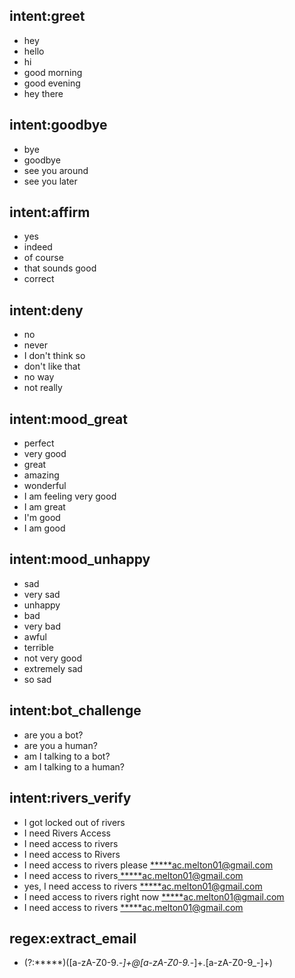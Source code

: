 ## intent:greet
- hey
- hello
- hi
- good morning
- good evening
- hey there

## intent:goodbye
- bye
- goodbye
- see you around
- see you later

## intent:affirm
- yes
- indeed
- of course
- that sounds good
- correct

## intent:deny
- no
- never
- I don't think so
- don't like that
- no way
- not really

## intent:mood_great
- perfect
- very good
- great
- amazing
- wonderful
- I am feeling very good
- I am great
- I'm good
- I am good

## intent:mood_unhappy
- sad
- very sad
- unhappy
- bad
- very bad
- awful
- terrible
- not very good
- extremely sad
- so sad

## intent:bot_challenge
- are you a bot?
- are you a human?
- am I talking to a bot?
- am I talking to a human?

## intent:rivers_verify
- I got locked out of rivers
- I need Rivers Access
- I need access to rivers
- I need access to Rivers
- I need access to rivers please [*****ac.melton01@gmail.com](extract_email)
- I need access to rivers[ ](extract_email)[ ](extract_email)[ ](extract_email)[*****ac.melton01@gmail.com](extract_email)
- yes, I need access to rivers [*****ac.melton01@gmail.com](extract_email)
- I need access to rivers right now [*****ac.melton01@gmail.com](extract_email)
- I need access to rivers [*****ac.melton01@gmail.com](extract_email)

## regex:extract_email
- (?:\*\*\*\*\*)([a-zA-Z0-9._-]+@[a-zA-Z0-9._-]+\.[a-zA-Z0-9_-]+)
